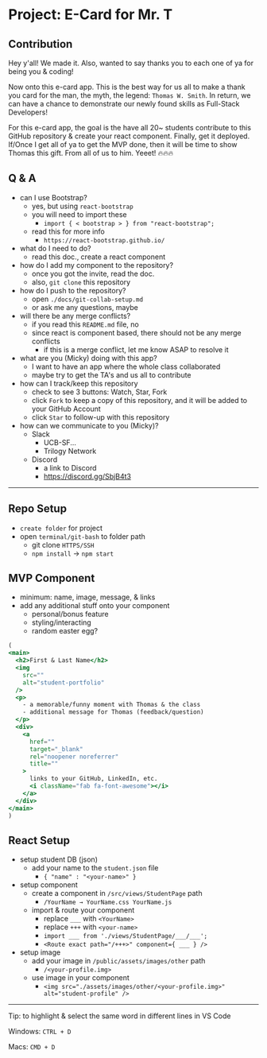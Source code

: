 # Project: E-Card for Mr. T

## Contribution
Hey y'all! We made it. Also, wanted to say thanks you to each one of ya for being you & coding!

Now onto this e-card app. This is the best way for us all to make a thank you card for the man, the myth, the legend: `Thomas W. Smith`. In return, we can have a chance to demonstrate our newly found skills as Full-Stack Developers!

For this e-card app, the goal is the have all 20~ students contribute to this GitHub repository & create your react component. Finally, get it deployed. If/Once I get all of ya to get the MVP done, then it will be time to show Thomas this gift. From all of us to him. Yeeet! 🔥🔥🔥

## Q & A
- can I use Bootstrap?
    - yes, but using `react-bootstrap`
    - you will need to import these
        - `import { < bootstrap > } from "react-bootstrap";`
    - read this for more info
        - `https://react-bootstrap.github.io/`
- what do I need to do?
    - read this doc., create a react component
- how do I add my component to the repository?
    - once you got the invite, read the doc.
    - also, `git clone` this repository
- how do I push to the repository?
    - open `./docs/git-collab-setup.md`
    - or ask me any questions, maybe
- will there be any merge conflicts?
    - if you read this `README.md` file, no
    - since react is component based, there should not be any merge conflicts
        - if this is a merge conflict, let me know ASAP to resolve it
- what are you (Micky) doing with this app?
    - I want to have an app where the whole class collaborated
    - maybe try to get the TA's and us all to contribute
- how can I track/keep this repository
    - check to see 3 buttons: Watch, Star, Fork
    - click `Fork` to keep a copy of this repository, and it will be added to your GitHub Account
    - click `Star` to follow-up with this repository
- how can we communicate to you (Micky)?
    - Slack
        - UCB-SF...
        - Trilogy Network
    - Discord
        - a link to Discord
        - https://discord.gg/SbjB4t3

---

## Repo Setup
- `create folder` for project
- open `terminal/git-bash` to folder path
    - git clone `HTTPS/SSH`
    - `npm install` → `npm start`

## MVP Component
- minimum: name, image, message, & links
- add any additional stuff onto your component
    - personal/bonus feature
    - styling/interacting
    - random easter egg?

```jsx
(
<main>
  <h2>First & Last Name</h2>
  <img 
    src="" 
    alt="student-portfolio"
  />
  <p>
    - a memorable/funny moment with Thomas & the class
    - additional message for Thomas (feedback/question)
  </p>
  <div>
    <a 
      href="" 
      target="_blank" 
      rel="noopener noreferrer"
      title=""
    >
      links to your GitHub, LinkedIn, etc.
      <i className="fab fa-font-awesome"></i>
    </a>
  </div>
</main>
)
``` 

## React Setup
- setup student DB (json)
    - add your name to the `student.json` file
        - `{ "name" : "<your-name>" }`
- setup component
    - create a component in `/src/views/StudentPage` path
        - `/YourName → YourName.css YourName.js`
    - import & route your component
        - replace `___` with `<YourName>`
        - replace `+++` with `<your-name>`
        - `import ___ from './views/StudentPage/___/___';`
        - `<Route exact path="/+++>" component={ ___ } />`
- setup image
    - add your image in `/public/assets/images/other` path
        - `/<your-profile.img>`
    - use image in your component
        - `<img src="./assets/images/other/<your-profile.img>" alt="student-profile" />`

---

Tip: to highlight & select the same word in different lines in VS Code

Windows: `CTRL + D`

Macs: `CMD + D`